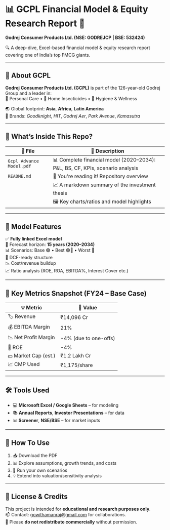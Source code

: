 # 📊 GCPL Financial Model & Equity Research Report 🧾

**Godrej Consumer Products Ltd. (NSE: GODREJCP | BSE: 532424)**

🔍 A deep-dive, Excel-based financial model & equity research report covering one of India’s top FMCG giants.

---

## 🏢 About GCPL

**Godrej Consumer Products Ltd. (GCPL)** is part of the 126-year-old Godrej Group and a leader in:  
🧴 Personal Care • 🦟 Home Insecticides • 🌿 Hygiene & Wellness

🌏 Global footprint: **Asia**, **Africa**, **Latin America**  
💼 Brands: *Goodknight*, *HIT*, *Godrej Aer*, *Park Avenue*, *Kamasutra*

---

## 📁 What’s Inside This Repo?

| 📄 File                                   | 📌 Description                                                               |
| ---------------------------------------- | ------------------------------------------------------------------------------ |
| `Gcpl Advance Model.pdf`                 | 📊 Complete financial model (2020–2034): P&L, BS, CF, KPIs, scenario analysis  |
| `README.md`                              | 📘 You're reading it! Repository overview                                      |
                                           | 📈 A markdown summary of the investment thesis                               
                                           | 🖼️ Key charts/ratios and model highlights                                      |

---

## 🔧 Model Features

✅ **Fully linked Excel model**  
🧮 Forecast horizon: **15 years (2020–2034)**  
📊 Scenarios: Base 🟢 • Best 🟢🔼 • Worst 🔴  
💸 DCF-ready structure  
📉 Cost/revenue buildup  
📈 Ratio analysis (ROE, ROA, EBITDA%, Interest Cover etc.)

---

## 📌 Key Metrics Snapshot (FY24 – Base Case)

| 💡 Metric            | 🔢 Value              |
| -------------------- | --------------------- |
| 🏷️ Revenue           | ₹14,096 Cr            |
| 💰 EBITDA Margin     | 21%                   |
| 📉 Net Profit Margin | -4% (due to one-offs) |
| 🔁 ROE               | -4%                   |
| 💵 Market Cap (est.) | ₹1.2 Lakh Cr          |
| 📈 CMP Used          | ₹1,175/share          |

---

## 🛠️ Tools Used

- 💻 **Microsoft Excel / Google Sheets** – for modeling  
- 📚 **Annual Reports**, **Investor Presentations** – for data  
- 📊 **Screener**, **NSE/BSE** – for market inputs

---

## 🚀 How To Use

1. 📥 Download the PDF  
2. 📊 Explore assumptions, growth trends, and costs  
3. 🔁 Run your own scenarios  
4. 💡 Extend into valuation/sensitivity analysis

---

## 📜 License & Credits

This project is intended for **educational and research purposes only**.  
📫 Contact: [gowithamanraj@gmail.com](www.linkedin.com/in/amanraj-investmentbanker) for collaborations.  
📎 Please **do not redistribute commercially** without permission.


